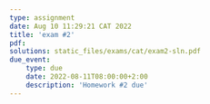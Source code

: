 ```yaml
---
type: assignment
date: Aug 10 11:29:21 CAT 2022
title: 'exam #2'
pdf: 
solutions: static_files/exams/cat/exam2-sln.pdf
due_event: 
    type: due
    date: 2022-08-11T08:00:00+2:00
    description: 'Homework #2 due'
---
```

